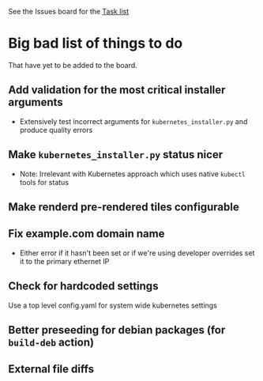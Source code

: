 See the Issues board for the
[Task list](http://gitlab.com/opentasmania/ojp-server/-/issues/?sort=created_date&state=opened&type%5B%5D=task&first_page_size=20)

# Big bad list of things to do

That have yet to be added to the board.

## Add validation for the most critical installer arguments

* Extensively test incorrect arguments for `kubernetes_installer.py` and produce quality errors

## Make `kubernetes_installer.py` status nicer

* Note: Irrelevant with Kubernetes approach which uses native `kubectl` tools for status

## Make renderd pre-rendered tiles configurable

## Fix example.com domain name

* Either error if it hasn't been set or if we're using developer overrides set it to the primary ethernet IP

## Check for hardcoded settings

Use a top level config.yaml for system wide kubernetes settings

## Better preseeding for debian packages (for `build-deb` action)

## External file diffs

